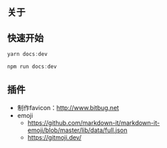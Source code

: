 ## 关于

## 快速开始

```js
yarn docs:dev
```

```js
npm run docs:dev
```

## 插件
- 制作favicon：http://www.bitbug.net
- emoji
    - https://github.com/markdown-it/markdown-it-emoji/blob/master/lib/data/full.json
    - https://gitmoji.dev/
